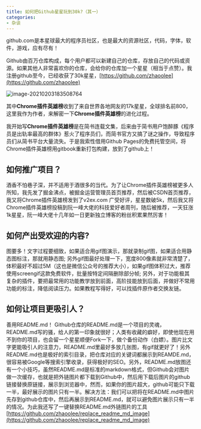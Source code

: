 ```yaml
---
title: 如何把Github星星玩到30k?（其一）
categories:
- 杂谈
---
```




github.com是本星球最大的程序员社区，也是最大的资源社区，代码，字体，软件，游戏，应有尽有！

Github由百万仓库构成，每个用户都可以新建自己的仓库，存放自己的代码或资源。如果其他人非常喜欢你的仓库，会给你的仓库加一个星星（相当于点赞）。我注册github至今，已经收获了30k星星，[https://github.com/zhaoolee](https://github.com/zhaoolee)

![image-20210203183508764](https://cdn.fangyuanxiaozhan.com/assets/1612348510020D3GnNb4x.png)

其中**Chrome插件英雄榜**收到了来自世界各地网友的17k星星，全球排名前800，这里我作为作者，来解密一下**Chrome插件英雄榜**的进化过程。

我开始写**Chrome插件英雄榜**是在简书连载文集，后来由于简书用户饱醉豚《程序员是出轨率最高的群体》惹火了程序员们，而简书官方又搞了谜之操作，导致程序员们从简书平台大量流失。于是我索性借用Github Pages的免费托管空间，将Chrome插件英雄榜用gitbook重新打包构建，放到了github上！

## 如何推广项目？

酒香不怕巷子深，并不适用于酒很多的当代。为了让Chrome插件英雄榜被更多人所知，我先发了掘金沸点，被掘金运营管理员首页推荐，然后被CSDN首页推荐，我又将Chrome插件英雄榜发到了v2ex.com 广受好评，星星数破5k，然后我又将Chrome插件英雄榜投稿到阮一峰大佬的科技爱好者周刊，随后被推荐，一天狂涨1k星星，阮一峰大佬十几年如一日更新独立博客的粉丝积累果然厉害！

## 如何产出受欢迎的内容? 

图要多！文字过程要细致，如果适合用gif图演示，那就录制gif图，如果适合用静态图标注，那就用静态图; 另外gif图最好处理一下，宽度800像素就非常清楚了，体积最好不超过5M（这也是微信公众号的推荐大小），如果gif图体积过大，推荐使用screengif这款免费软件，批量按特定间隔删除部分帧; 另外，对于功能极其复杂的插件，要把最常用的功能教学放到前面，高阶技能放到后面，并做好不常用功能的标注，降低阅读压力。如果教程写得好，可以找插件原作者交换友链。


## 如何让项目更吸引人？

善用README.md！ Github仓库的README.md是一个项目的灵魂，README.md写的骚，给人的第一印象就很好；人类有收藏的癖好，即使他现在用不到你的项目，也会留一个星星顺便Fork一下，做个备份动作（白嫖）。图片比文字更能吸引人的注意力，README.md里最好多放几张图，有gif就更好了！另外README.md也是极好的索引目录，把仓库对应的关键词都展示到REAMDE.md，很容易被Google等搜索引擎收录，获得极好的SEO。另外，README.md放图还有一个小技巧，虽然README.md是标准的markdown格式，但Github会对图片做一次缓存，也就是把外链图片都下载到Github中，然后用下载后图片的github链接替换原链接，展示到浏览器中，然而，如果你的图片超大，github可能只下载一半，最好展示的图片只有一半。解决方法：我们可以把将在README.md中图片先存到github仓库中，然后再展示到README.md，就可以避免图片展示只有一半的情况。为此我还写了一键替换README.md外链图片的工具 [https://github.com/zhaoolee/replace_readme_md_image](https://github.com/zhaoolee/replace_readme_md_image)







